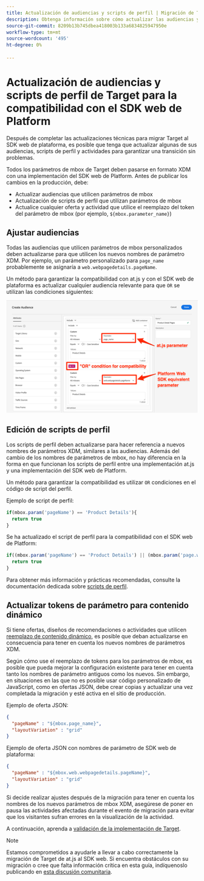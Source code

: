 ```yaml
---
title: Actualización de audiencias y scripts de perfil | Migración de Target de at.js 2.x al SDK web
description: Obtenga información sobre cómo actualizar las audiencias y los scripts de perfil de Adobe Target para su compatibilidad con el SDK web de Experience Platform.
source-git-commit: 8209b13b745dbea418003b133a6834825947950e
workflow-type: tm+mt
source-wordcount: '495'
ht-degree: 0%

---
```


# Actualización de audiencias y scripts de perfil de Target para la compatibilidad con el SDK web de Platform

Después de completar las actualizaciones técnicas para migrar Target al SDK web de plataforma, es posible que tenga que actualizar algunas de sus audiencias, scripts de perfil y actividades para garantizar una transición sin problemas.

Todos los parámetros de mbox de Target deben pasarse en formato XDM con una implementación del SDK web de Platform. Antes de publicar los cambios en la producción, debe:

* Actualizar audiencias que utilicen parámetros de mbox
* Actualización de scripts de perfil que utilizan parámetros de mbox
* Actualice cualquier oferta y actividad que utilice el reemplazo del token del parámetro de mbox (por ejemplo, `${mbox.parameter_name}`)

## Ajustar audiencias

Todas las audiencias que utilicen parámetros de mbox personalizados deben actualizarse para que utilicen los nuevos nombres de parámetro XDM. Por ejemplo, un parámetro personalizado para `page_name` probablemente se asignaría a `web.webpagedetails.pageName`.

Un método para garantizar la compatibilidad con at.js y con el SDK web de plataforma es actualizar cualquier audiencia relevante para que `OR` se utilizan las condiciones siguientes:

![Cómo ver la actualización de una audiencia de Target para la compatibilidad con el SDK web de la plataforma](assets/target-audience-update.png)

## Edición de scripts de perfil

Los scripts de perfil deben actualizarse para hacer referencia a nuevos nombres de parámetros XDM, similares a las audiencias. Además del cambio de los nombres de parámetros de mbox, no hay diferencia en la forma en que funcionan los scripts de perfil entre una implementación at.js y una implementación del SDK web de Platform.

Un método para garantizar la compatibilidad es utilizar `OR` condiciones en el código de script del perfil.

Ejemplo de script de perfil:

```Javascript
if(mbox.param('pageName') == 'Product Details'){
  return true
}
```

Se ha actualizado el script de perfil para la compatibilidad con el SDK web de Platform:

```Javascript
if((mbox.param('pageName') == 'Product Details') || (mbox.param('page.webpagedetails.pageName') =='Product Details')){
  return true
}
```

Para obtener más información y prácticas recomendadas, consulte la documentación dedicada sobre [scripts de perfil](https://experienceleague.adobe.com/docs/target/using/audiences/visitor-profiles/profile-parameters.html).

## Actualizar tokens de parámetro para contenido dinámico

Si tiene ofertas, diseños de recomendaciones o actividades que utilicen [reemplazo de contenido dinámico](https://experienceleague.adobe.com/docs/target/using/experiences/offers/passing-profile-attributes-to-the-html-offer.html), es posible que deban actualizarse en consecuencia para tener en cuenta los nuevos nombres de parámetros XDM.

Según cómo use el reemplazo de tokens para los parámetros de mbox, es posible que pueda mejorar la configuración existente para tener en cuenta tanto los nombres de parámetro antiguos como los nuevos. Sin embargo, en situaciones en las que no es posible usar código personalizado de JavaScript, como en ofertas JSON, debe crear copias y actualizar una vez completada la migración y esté activa en el sitio de producción.

Ejemplo de oferta JSON:

```JSON
{
  "pageName" : "${mbox.page_name}",
  "layoutVariation" : "grid"
}
```

Ejemplo de oferta JSON con nombres de parámetro de SDK web de plataforma:

```JSON
{
  "pageName" : "${mbox.web.webpagedetails.pageName}",
  "layoutVariation" : "grid"
}
```

Si decide realizar ajustes después de la migración para tener en cuenta los nombres de los nuevos parámetros de mbox XDM, asegúrese de poner en pausa las actividades afectadas durante el evento de migración para evitar que los visitantes sufran errores en la visualización de la actividad.

A continuación, aprenda a [validación de la implementación de Target](validate.md).

>[!NOTE]
>
>Estamos comprometidos a ayudarle a llevar a cabo correctamente la migración de Target de at.js al SDK web. Si encuentra obstáculos con su migración o cree que falta información crítica en esta guía, indíquenoslo publicando en [esta discusión comunitaria](https://experienceleaguecommunities.adobe.com/t5/adobe-experience-platform-launch/tutorial-discussion-implement-adobe-experience-cloud-with-web/td-p/444996).